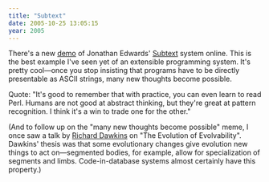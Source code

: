 ```yaml
---
title: "Subtext"
date: 2005-10-25 13:05:15
year: 2005
---
```

There's a new <a href="http://www.subtextual.org/demo1.html">demo</a> of Jonathan Edwards' <a href="http://www.subtextual.org">Subtext</a> system online.  This is the best example I've seen yet of an extensible programming system.  It's pretty cool—once you stop insisting that programs have to be directly presentable as ASCII strings, many new thoughts become possible.

Quote: "It's good to remember that with practice, you can even learn to read Perl.   Humans are not good at abstract thinking, but they're great at pattern recognition. I think it's a win to trade one for the other."

(And to follow up on the "many new thoughts become possible" meme, I once saw a talk by <a href="http://www.world-of-dawkins.com/">Richard Dawkins</a> on "The Evolution of Evolvability".  Dawkins' thesis was that some evolutionary changes give evolution new things to act on—segmented bodies, for example, allow for specialization of segments and limbs.  Code-in-database systems almost certainly have this property.)
